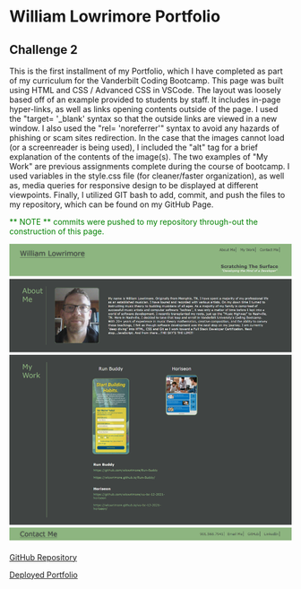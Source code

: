 # William Lowrimore Portfolio

## Challenge 2

This is the first installment of my Portfolio, which I have completed as part of my curriculum for the Vanderbilt Coding Bootcamp.  This page was built using HTML and CSS / Advanced CSS in VSCode.  The layout was loosely based off of an example provided to students by staff.  It includes in-page hyper-links, as well as links opening contents outside of the page.  I used the "target= '_blank' syntax so that the outside links are viewed in a new window. I also used the "rel= 'noreferrer'" syntax to avoid any hazards of phishing or scam sites redirection.  In the case that the images cannot load (or a screenreader is being used), I included the "alt" tag for a brief explanation of the contents of the image(s).  The two examples of "My Work" are previous assignments complete during the course of bootcamp.  I used variables in the style.css file (for cleaner/faster organization), as well as, media queries for responsive design to be displayed at different viewpoints.  Finally, I utilized GIT bash to add, commit, and push the files to my repository, which can be found on my GitHub Page.

<p style= "color: green">** NOTE ** commits were pushed to my repository through-out the construction of this page.</p>

<img src= "assets\images\sportfolio-12-21-a.png" alt= "William Lowrimore Online Portfolio"/>

<a href= "https://github.com/wlowrimore/vu-bc-12-2021-pf-wlowrimore" target= "_blank" rel= "noreferrer">GitHub Repository</a>

<a href= "https://wlowrimore.github.io/vu-bc-12-2021-pf-wlowrimore" target= "_blank" rel= "noreferrer">Deployed Portfolio</a>